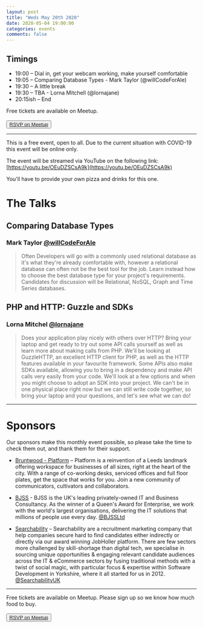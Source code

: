 ```yaml
---
layout: post
title: "Weds May 20th 2020"
date: 2020-05-04 19:00:00
categories: events
comments: false
---
```


## Timings

* 19:00 – Dial in, get your webcam working, make yourself comfortable
* 19:05 – Comparing Database Types - Mark Taylor (@willCodeForAle)
* 19:30 – A little break
* 19:30 – TBA - Lorna Mitchell (@lornajane)
* 20:15ish – End

Free tickets are available on Meetup.  
<br><button>[RSVP on Meetup](https://www.meetup.com/leedsphp/events/270445979/)</button>

<hr/>

This is a free event, open to all. Due to the current situation with COVID-19 this event will be online only.

The event will be streamed via YouTube on the following link: [https://youtu.be/OEuDZSCsA9k](https://youtu.be/OEuDZSCsA9k)

You'll have to provide your own pizza and drinks for this one.

# The Talks

## Comparing Database Types

### Mark Taylor [@willCodeForAle](https://www.twitter.com/willCodeForAle)
> Often Developers will go with a commonly used relational database as it's what they're already comfortable with, however a relational database can often not be the best tool for the job. Learn instead how to choose the best database type for your project's requirements. Candidates for discussion will be Relational, NoSQL, Graph and Time Series databases.

## PHP and HTTP: Guzzle and SDKs

### Lorna Mitchel [@lornajane](https://www.twitter.com/lornajane)
> Does your application play nicely with others over HTTP? Bring your laptop and get ready to try out some API calls yourself as well as learn more about making calls from PHP. We'll be looking at GuzzleHTTP, an excellent HTTP client for PHP, as well as the HTTP features available in your favourite framework. Some APIs also make SDKs available, allowing you to bring in a dependency and make API calls very easily from your code. We'll look at a few options and when you might choose to adopt an SDK into your project. We can't be in one physical place right now but we can still write code together, so bring your laptop and your questions, and let's see what we can do!

<hr/>

# Sponsors

Our sponsors make this monthly event possible, so please take the time to check them out, and thank them for their support.

* [Bruntwood - Platform](https://bruntwood.co.uk/our-locations/leeds/platform/) – Platform is a reinvention of a Leeds landmark offering workspace for businesses of all sizes, right at the heart of the city. With a range of co-working desks, serviced offices and full floor plates, get the space that works for you. Join a new community of communicators, cultivators and collaborators.

* [BJSS](https://www.bjss.com) - BJSS is the UK's leading privately-owned IT and Business Consultancy. As the winner of a Queen's Award for Enterprise, we work with the world's largest organisations, delivering the IT solutions that millions of people use every day. [@BJSSLtd](https://twitter.com/BJSSLtd)

* [Searchability](https://searchability.co.uk/) – Searchability are a recruitment marketing company that help companies secure hard to find candidates either indirectly or directly via our award winning JobHoller platform. There are few sectors more challenged by skill-shortage than digital tech, we specialise in sourcing unique opportunities & engaging relevant candidate audiences across the IT & eCommerce sectors by fusing traditional methods with a twist of social magic, with particular focus & expertise within Software Development in Yorkshire, where it all started for us in 2012. [@SearchabilityUK](https://twitter.com/SearchabilityUK)

<hr/>

Free tickets are available on Meetup. Please sign up so we know how much food to buy.  
<br><button>[RSVP on Meetup](https://www.meetup.com/leedsphp/events/270445979/)</button>
